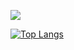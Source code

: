 ![](https://github-readme-stats.vercel.app/api?username=PercyDan54&show_icons=true&hide_private=true&count_private=false)

[![Top Langs](https://github-readme-stats.vercel.app/api/top-langs/?username=PercyDan54)](https://github.com/anuraghazra/github-readme-stats)
